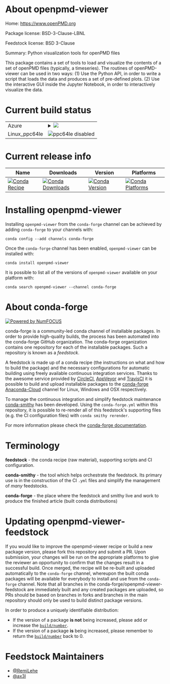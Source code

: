 About openpmd-viewer
====================

Home: https://www.openPMD.org

Package license: BSD-3-Clause-LBNL

Feedstock license: BSD 3-Clause

Summary: Python visualization tools for openPMD files

This package contains a set of tools to load and visualize the
contents of a set of openPMD files (typically, a timeseries).
The routines of openPMD-viewer can be used in two ways:
(1) Use the Python API, in order to write a script that loads
    the data and produces a set of pre-defined plots.
(2) Use the interactive GUI inside the Jupyter Notebook, in
    order to interactively visualize the data.


Current build status
====================


<table>
    
  <tr>
    <td>Azure</td>
    <td>
      <details>
        <summary>
          <a href="https://dev.azure.com/conda-forge/feedstock-builds/_build/latest?definitionId=9009&branchName=master">
            <img src="https://dev.azure.com/conda-forge/feedstock-builds/_apis/build/status/openpmd-viewer-feedstock?branchName=master">
          </a>
        </summary>
        <table>
          <thead><tr><th>Variant</th><th>Status</th></tr></thead>
          <tbody><tr>
              <td>linux_python2.7</td>
              <td>
                <a href="https://dev.azure.com/conda-forge/feedstock-builds/_build/latest?definitionId=9009&branchName=master">
                  <img src="https://dev.azure.com/conda-forge/feedstock-builds/_apis/build/status/openpmd-viewer-feedstock?branchName=master&jobName=linux&configuration=linux_python2.7" alt="variant">
                </a>
              </td>
            </tr><tr>
              <td>linux_python3.6</td>
              <td>
                <a href="https://dev.azure.com/conda-forge/feedstock-builds/_build/latest?definitionId=9009&branchName=master">
                  <img src="https://dev.azure.com/conda-forge/feedstock-builds/_apis/build/status/openpmd-viewer-feedstock?branchName=master&jobName=linux&configuration=linux_python3.6" alt="variant">
                </a>
              </td>
            </tr><tr>
              <td>linux_python3.7</td>
              <td>
                <a href="https://dev.azure.com/conda-forge/feedstock-builds/_build/latest?definitionId=9009&branchName=master">
                  <img src="https://dev.azure.com/conda-forge/feedstock-builds/_apis/build/status/openpmd-viewer-feedstock?branchName=master&jobName=linux&configuration=linux_python3.7" alt="variant">
                </a>
              </td>
            </tr><tr>
              <td>linux_python3.8</td>
              <td>
                <a href="https://dev.azure.com/conda-forge/feedstock-builds/_build/latest?definitionId=9009&branchName=master">
                  <img src="https://dev.azure.com/conda-forge/feedstock-builds/_apis/build/status/openpmd-viewer-feedstock?branchName=master&jobName=linux&configuration=linux_python3.8" alt="variant">
                </a>
              </td>
            </tr><tr>
              <td>osx_python2.7</td>
              <td>
                <a href="https://dev.azure.com/conda-forge/feedstock-builds/_build/latest?definitionId=9009&branchName=master">
                  <img src="https://dev.azure.com/conda-forge/feedstock-builds/_apis/build/status/openpmd-viewer-feedstock?branchName=master&jobName=osx&configuration=osx_python2.7" alt="variant">
                </a>
              </td>
            </tr><tr>
              <td>osx_python3.6</td>
              <td>
                <a href="https://dev.azure.com/conda-forge/feedstock-builds/_build/latest?definitionId=9009&branchName=master">
                  <img src="https://dev.azure.com/conda-forge/feedstock-builds/_apis/build/status/openpmd-viewer-feedstock?branchName=master&jobName=osx&configuration=osx_python3.6" alt="variant">
                </a>
              </td>
            </tr><tr>
              <td>osx_python3.7</td>
              <td>
                <a href="https://dev.azure.com/conda-forge/feedstock-builds/_build/latest?definitionId=9009&branchName=master">
                  <img src="https://dev.azure.com/conda-forge/feedstock-builds/_apis/build/status/openpmd-viewer-feedstock?branchName=master&jobName=osx&configuration=osx_python3.7" alt="variant">
                </a>
              </td>
            </tr><tr>
              <td>osx_python3.8</td>
              <td>
                <a href="https://dev.azure.com/conda-forge/feedstock-builds/_build/latest?definitionId=9009&branchName=master">
                  <img src="https://dev.azure.com/conda-forge/feedstock-builds/_apis/build/status/openpmd-viewer-feedstock?branchName=master&jobName=osx&configuration=osx_python3.8" alt="variant">
                </a>
              </td>
            </tr><tr>
              <td>win_c_compilervs2008python2.7</td>
              <td>
                <a href="https://dev.azure.com/conda-forge/feedstock-builds/_build/latest?definitionId=9009&branchName=master">
                  <img src="https://dev.azure.com/conda-forge/feedstock-builds/_apis/build/status/openpmd-viewer-feedstock?branchName=master&jobName=win&configuration=win_c_compilervs2008python2.7" alt="variant">
                </a>
              </td>
            </tr><tr>
              <td>win_c_compilervs2015python3.6</td>
              <td>
                <a href="https://dev.azure.com/conda-forge/feedstock-builds/_build/latest?definitionId=9009&branchName=master">
                  <img src="https://dev.azure.com/conda-forge/feedstock-builds/_apis/build/status/openpmd-viewer-feedstock?branchName=master&jobName=win&configuration=win_c_compilervs2015python3.6" alt="variant">
                </a>
              </td>
            </tr><tr>
              <td>win_c_compilervs2015python3.7</td>
              <td>
                <a href="https://dev.azure.com/conda-forge/feedstock-builds/_build/latest?definitionId=9009&branchName=master">
                  <img src="https://dev.azure.com/conda-forge/feedstock-builds/_apis/build/status/openpmd-viewer-feedstock?branchName=master&jobName=win&configuration=win_c_compilervs2015python3.7" alt="variant">
                </a>
              </td>
            </tr><tr>
              <td>win_c_compilervs2015python3.8</td>
              <td>
                <a href="https://dev.azure.com/conda-forge/feedstock-builds/_build/latest?definitionId=9009&branchName=master">
                  <img src="https://dev.azure.com/conda-forge/feedstock-builds/_apis/build/status/openpmd-viewer-feedstock?branchName=master&jobName=win&configuration=win_c_compilervs2015python3.8" alt="variant">
                </a>
              </td>
            </tr>
          </tbody>
        </table>
      </details>
    </td>
  </tr>
  <tr>
    <td>Linux_ppc64le</td>
    <td>
      <img src="https://img.shields.io/badge/ppc64le-disabled-lightgrey.svg" alt="ppc64le disabled">
    </td>
  </tr>
</table>

Current release info
====================

| Name | Downloads | Version | Platforms |
| --- | --- | --- | --- |
| [![Conda Recipe](https://img.shields.io/badge/recipe-openpmd--viewer-green.svg)](https://anaconda.org/conda-forge/openpmd-viewer) | [![Conda Downloads](https://img.shields.io/conda/dn/conda-forge/openpmd-viewer.svg)](https://anaconda.org/conda-forge/openpmd-viewer) | [![Conda Version](https://img.shields.io/conda/vn/conda-forge/openpmd-viewer.svg)](https://anaconda.org/conda-forge/openpmd-viewer) | [![Conda Platforms](https://img.shields.io/conda/pn/conda-forge/openpmd-viewer.svg)](https://anaconda.org/conda-forge/openpmd-viewer) |

Installing openpmd-viewer
=========================

Installing `openpmd-viewer` from the `conda-forge` channel can be achieved by adding `conda-forge` to your channels with:

```
conda config --add channels conda-forge
```

Once the `conda-forge` channel has been enabled, `openpmd-viewer` can be installed with:

```
conda install openpmd-viewer
```

It is possible to list all of the versions of `openpmd-viewer` available on your platform with:

```
conda search openpmd-viewer --channel conda-forge
```


About conda-forge
=================

[![Powered by NumFOCUS](https://img.shields.io/badge/powered%20by-NumFOCUS-orange.svg?style=flat&colorA=E1523D&colorB=007D8A)](http://numfocus.org)

conda-forge is a community-led conda channel of installable packages.
In order to provide high-quality builds, the process has been automated into the
conda-forge GitHub organization. The conda-forge organization contains one repository
for each of the installable packages. Such a repository is known as a *feedstock*.

A feedstock is made up of a conda recipe (the instructions on what and how to build
the package) and the necessary configurations for automatic building using freely
available continuous integration services. Thanks to the awesome service provided by
[CircleCI](https://circleci.com/), [AppVeyor](https://www.appveyor.com/)
and [TravisCI](https://travis-ci.com/) it is possible to build and upload installable
packages to the [conda-forge](https://anaconda.org/conda-forge)
[Anaconda-Cloud](https://anaconda.org/) channel for Linux, Windows and OSX respectively.

To manage the continuous integration and simplify feedstock maintenance
[conda-smithy](https://github.com/conda-forge/conda-smithy) has been developed.
Using the ``conda-forge.yml`` within this repository, it is possible to re-render all of
this feedstock's supporting files (e.g. the CI configuration files) with ``conda smithy rerender``.

For more information please check the [conda-forge documentation](https://conda-forge.org/docs/).

Terminology
===========

**feedstock** - the conda recipe (raw material), supporting scripts and CI configuration.

**conda-smithy** - the tool which helps orchestrate the feedstock.
                   Its primary use is in the construction of the CI ``.yml`` files
                   and simplify the management of *many* feedstocks.

**conda-forge** - the place where the feedstock and smithy live and work to
                  produce the finished article (built conda distributions)


Updating openpmd-viewer-feedstock
=================================

If you would like to improve the openpmd-viewer recipe or build a new
package version, please fork this repository and submit a PR. Upon submission,
your changes will be run on the appropriate platforms to give the reviewer an
opportunity to confirm that the changes result in a successful build. Once
merged, the recipe will be re-built and uploaded automatically to the
`conda-forge` channel, whereupon the built conda packages will be available for
everybody to install and use from the `conda-forge` channel.
Note that all branches in the conda-forge/openpmd-viewer-feedstock are
immediately built and any created packages are uploaded, so PRs should be based
on branches in forks and branches in the main repository should only be used to
build distinct package versions.

In order to produce a uniquely identifiable distribution:
 * If the version of a package **is not** being increased, please add or increase
   the [``build/number``](https://conda.io/docs/user-guide/tasks/build-packages/define-metadata.html#build-number-and-string).
 * If the version of a package **is** being increased, please remember to return
   the [``build/number``](https://conda.io/docs/user-guide/tasks/build-packages/define-metadata.html#build-number-and-string)
   back to 0.

Feedstock Maintainers
=====================

* [@RemiLehe](https://github.com/RemiLehe/)
* [@ax3l](https://github.com/ax3l/)

